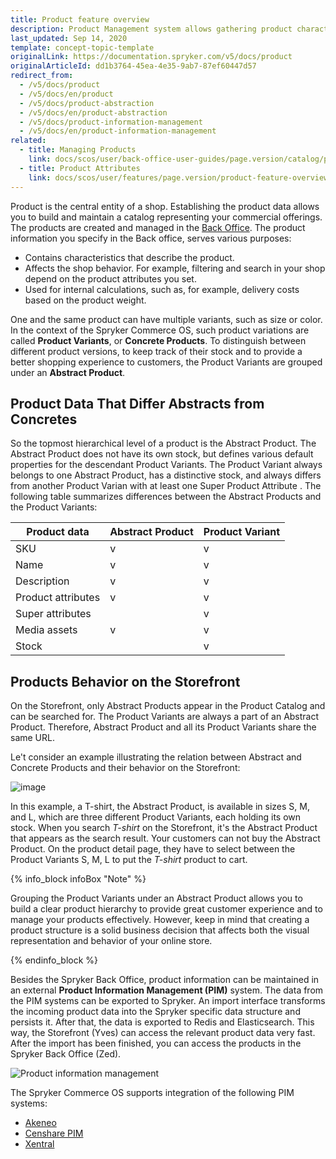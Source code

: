 ```yaml
---
title: Product feature overview
description: Product Management system allows gathering product characteristics and exported them to Spryker. Products can be managed in the Back Office and displayed in Yves
last_updated: Sep 14, 2020
template: concept-topic-template
originalLink: https://documentation.spryker.com/v5/docs/product
originalArticleId: dd1b3764-45ea-4e35-9ab7-87ef60447d57
redirect_from:
  - /v5/docs/product
  - /v5/docs/en/product
  - /v5/docs/product-abstraction
  - /v5/docs/en/product-abstraction
  - /v5/docs/product-information-management
  - /v5/docs/en/product-information-management
related:
  - title: Managing Products
    link: docs/scos/user/back-office-user-guides/page.version/catalog/products/managing-products/managing-products.html
  - title: Product Attributes
    link: docs/scos/user/features/page.version/product-feature-overview/product-attributes-overview.html
---
```


Product is the central entity of a shop. Establishing the product data allows you to build and maintain a catalog representing your commercial offerings. The products are created and managed in the [ Back Office](/docs/scos/user/back-office-user-guides/{{page.version}}/general-back-office-overview.html). 
The product information you specify in the Back office, serves various purposes:

* Contains characteristics that describe the product.
* Affects the shop behavior. For example, filtering and search in your shop depend on the product attributes you set. 
* Used for internal calculations, such as, for example, delivery costs based on the product weight.

One and the same product can have multiple variants, such as size or color. In the context of the Spryker Commerce OS, such product variations are called **Product Variants**, or **Concrete Products**. To distinguish between different product versions, to keep track of their stock and to provide a better shopping experience to customers, the Product Variants are grouped under an **Abstract Product**. 


## Product Data That Differ Abstracts from Concretes
So the topmost hierarchical level of a product is the Abstract Product. The Abstract Product does not have its own stock, but defines various default properties for the descendant Product Variants. The Product Variant always belongs to one Abstract Product, has a distinctive stock, and always differs from another Product Varian with at least one Super Product Attribute <!---LINK-->.
The following table summarizes differences between the Abstract Products and the Product Variants:

| Product data | Abstract Product | Product Variant |
| --- | --- | --- |
| SKU | v | v |
| Name | v | v |
| Description | v | v |
| Product attributes | v | v |
| Super attributes |  | v |
| Media assets | v | v |
| Stock |  | v |

## Products Behavior on the Storefront
On the Storefront, only Abstract Products appear in the Product Catalog and can be searched for. The  Product Variants are always a part of an Abstract Product. Therefore, Abstract Product and all its Product Variants share the same URL.

Le't consider an example illustrating the relation between Abstract and Concrete Products and their behavior on the Storefront:

![image](https://spryker.s3.eu-central-1.amazonaws.com/docs/Features/Product+Management/Product+Abstraction/product-abstraction.png)

In this example, a T-shirt, the Abstract Product, is available in sizes S, M, and L, which are three different Product Variants, each holding its own stock. When you search *T-shirt* on the Storefront, it's the Abstract Product that appears as the search result. Your customers can not buy the Abstract Product. On the product detail page, they have to select between the Product Variants S, M, L to put the *T-shirt* product to cart. 

{% info_block infoBox "Note" %}

Grouping the Product Variants under an Abstract Product allows you to build a clear product hierarchy to provide great customer experience and to manage your products effectively. However, keep in mind that creating a product structure is a solid business decision that affects both the visual representation and behavior of your online store.

{% endinfo_block %}





Besides the Spryker Back Office, product information can be maintained in an external **Product Information Management (PIM)** system. The data from the PIM systems can be exported to Spryker. An import interface transforms the incoming product data into the Spryker specific data structure and persists it. After that, the data is exported to Redis and Elasticsearch. This way, the Storefront (Yves) can access the relevant product data very fast. After the import has been finished, you can access the products in the Spryker Back Office (Zed).

![Product information management](https://spryker.s3.eu-central-1.amazonaws.com/docs/Features/Product+Management/Product/product_information_management.png)

The Spryker Commerce OS supports integration of the following PIM systems:

* [Akeneo](/docs/scos/dev/back-end-development/extending-spryker/extending-the-core.html)
* [Censhare PIM](/docs/scos/user/technology-partners/{{page.version}}/product-information-pimerp/censhare-pim.html)
* [Xentral](/docs/scos/user/technology-partners/{{page.version}}/product-information-pimerp/xentral.html)

